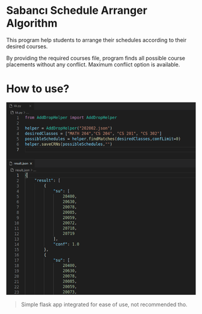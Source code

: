 # Sabancı Schedule Arranger Algorithm
This program help students to arrange their schedules according to their desired courses.

By providing the required courses file, program finds all possible course placements without any conflict.
Maximum conflict option is available.

# How to use?
![](usage.png)


> Simple flask app integrated for ease of use, not recommended tho.